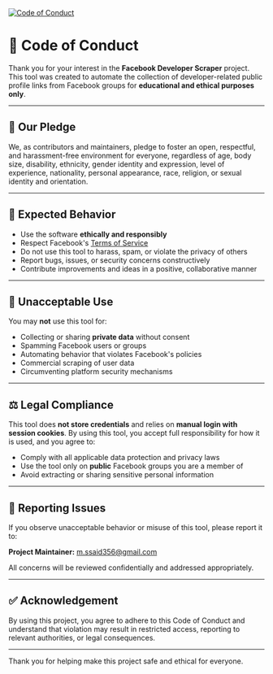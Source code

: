 <a href="https://github.com/yourusername/facebook-scraper/blob/main/CODE_OF_CONDUCT.md" target="_blank">
  <img src="https://img.shields.io/badge/Code_of_Conduct-View-blueviolet?style=for-the-badge&logo=handshake&logoColor=white" alt="Code of Conduct" />
</a>

# 📜 Code of Conduct

Thank you for your interest in the **Facebook Developer Scraper** project. This tool was created to automate the collection of developer-related public profile links from Facebook groups for **educational and ethical purposes only**.

---

## 🤝 Our Pledge

We, as contributors and maintainers, pledge to foster an open, respectful, and harassment-free environment for everyone, regardless of age, body size, disability, ethnicity, gender identity and expression, level of experience, nationality, personal appearance, race, religion, or sexual identity and orientation.

---

## 💬 Expected Behavior

- Use the software **ethically and responsibly**
- Respect Facebook's [Terms of Service](https://www.facebook.com/terms.php)
- Do not use this tool to harass, spam, or violate the privacy of others
- Report bugs, issues, or security concerns constructively
- Contribute improvements and ideas in a positive, collaborative manner

---

## 🚫 Unacceptable Use

You may **not** use this tool for:

- Collecting or sharing **private data** without consent
- Spamming Facebook users or groups
- Automating behavior that violates Facebook's policies
- Commercial scraping of user data
- Circumventing platform security mechanisms

---

## ⚖️ Legal Compliance

This tool does **not store credentials** and relies on **manual login with session cookies**. By using this tool, you accept full responsibility for how it is used, and you agree to:

- Comply with all applicable data protection and privacy laws
- Use the tool only on **public** Facebook groups you are a member of
- Avoid extracting or sharing sensitive personal information

---

## 📢 Reporting Issues

If you observe unacceptable behavior or misuse of this tool, please report it to:

**Project Maintainer:** [m.ssaid356@gmail.com](mailto:m.ssaid356@gmail.com)

All concerns will be reviewed confidentially and addressed appropriately.

---

## ✅ Acknowledgement

By using this project, you agree to adhere to this Code of Conduct and understand that violation may result in restricted access, reporting to relevant authorities, or legal consequences.

---

Thank you for helping make this project safe and ethical for everyone.
